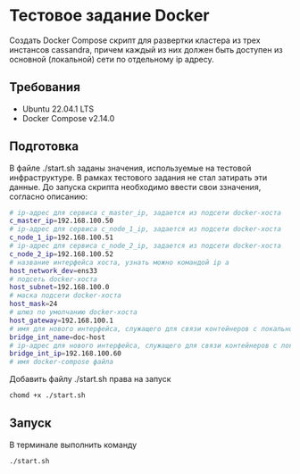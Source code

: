 # Тестовое задание Docker
Создать Docker Compose скрипт для развертки кластера из трех инстансов cassandra, причем каждый из них должен быть доступен из основной (локальной) сети по отдельному ip адресу.

## Требования
- Ubuntu 22.04.1 LTS
- Docker Compose v2.14.0

## Подготовка
В файле ./start.sh заданы значения, используемые на тестовой инфраструктуре. В рамках тестового задания не стал затирать эти данные. До запуска скрипта необходимо ввести свои ззначения, согласно описанию:
```sh
# ip-адрес для сервиса c_master_ip, задается из подсети docker-хоста
c_master_ip=192.168.100.50
# ip-адрес для сервиса c_node_1_ip, задается из подсети docker-хоста
c_node_1_ip=192.168.100.51
# ip-адрес для сервиса c_node_2_ip, задается из подсети docker-хоста
c_node_2_ip=192.168.100.52
# название интерфейса хоста, узнать можно командой ip a
host_network_dev=ens33
# подсеть docker-хоста
host_subnet=192.168.100.0
# маска подсети docker-хоста
host_mask=24
# шлюз по умолчанию docker-хоста
host_gateway=192.168.100.1
# имя для нового интерфейса, служащего для связи контейнеров с локальной сетью
bridge_int_name=doc-host
# ip-адрес для нового интерфейса, служащего для связи контейнеров с локальной сетью
bridge_int_ip=192.168.100.60
# имя docker-compose файла
```

Добавить файлу ./start.sh права на запуск
```sh
chomd +x ./start.sh
```

## Запуск
В терминале выполнить команду
```sh
./start.sh
```